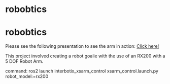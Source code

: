 # robobtics

# robobtics
Please see the following presentation to see the arm in action: [Click here!](https://docs.google.com/presentation/d/1gh_TDlgreaSMeQKL4RFflNsNhy4uSV-5e0ifZhnEO7c/edit?usp=sharing)

This project involved creating a robot goalie with the use of an RX200 with a 5 DOF Robot Arm.

command: ros2 launch interbotix_xsarm_control xsarm_control.launch.py robot_model:=rx200
